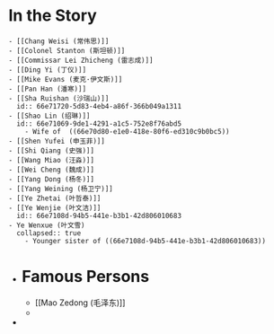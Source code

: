 # In the Story
	- [[Chang Weisi (常伟思)]]
	- [[Colonel Stanton (斯坦顿)]]
	- [[Commissar Lei Zhicheng (雷志成)]]
	- [[Ding Yi (丁仪)]]
	- [[Mike Evans (麦克·伊文斯)]]
	- [[Pan Han (潘寒)]]
	- [[Sha Ruishan (沙瑞山)]]
	  id:: 66e71720-5d83-4eb4-a86f-366b049a1311
	- [[Shao Lin (绍琳)]]
	  id:: 66e71069-9de1-4291-a1c5-752e8f76abd5
		- Wife of  ((66e70d80-e1e0-418e-80f6-ed310c9b0bc5))
	- [[Shen Yufei (申玉菲)]]
	- [[Shi Qiang (史强)]]
	- [[Wang Miao (汪淼)]]
	- [[Wei Cheng (魏成)]]
	- [[Yang Dong (杨冬)]]
	- [[Yang Weining (杨卫宁)]]
	- [[Ye Zhetai (叶哲泰)]]
	- [[Ye Wenjie (叶文洁)]]
	  id:: 66e7108d-94b5-441e-b3b1-42d806010683
	- Ye Wenxue (叶文雪)
	  collapsed:: true
		- Younger sister of ((66e7108d-94b5-441e-b3b1-42d806010683))
- # Famous Persons
	- [[Mao Zedong (毛泽东)]]
	-
-
